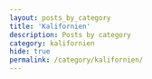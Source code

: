 ```yaml
---
layout: posts_by_category
title: 'Kalifornien'
description: Posts by category
category: kalifornien
hide: true
permalink: /category/kalifornien/
---
```

